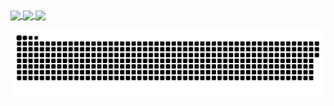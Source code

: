 <a href="#">
  <img height=150 align="center" src="https://my-stats-43gk.vercel.app/api?username=volwin&show_icons=true&theme=radical&hide=contribs,issues&show=discussions_answered&rank_icon=github&include_all_commits=true&card_width=150" />
</a>
<a href="#">
  <img height=150 align="center" src="https://my-stats-43gk.vercel.app/api/top-langs/?username=volwin&hide=html,scss,css&langs_count=8&layout=compact&theme=radical&card_width=150" />
</a>

<img align="center" height=296 src="https://github-readme-streak-stats-git-main-davids-projects-ad77adcc.vercel.app/?user=volwin&theme=radical"/>



<a href=#><img src="contributions.svg"></a>
